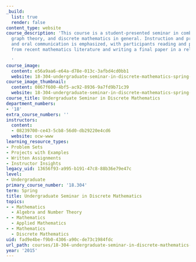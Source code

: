 ```yaml
---
_build:
  list: true
  render: false
content_type: website
course_description: 'This course is a student-presented seminar in combinatorics,
  graph theory, and discrete mathematics in general. Instruction and practice in written
  and oral communication is emphasized, with participants reading and presenting papers
  from recent mathematics literature and writing a final paper in a related topic.

  '
course_image:
  content: e56a9aa6-e64a-d78e-013c-3afbd4cd0bb1
  website: 18-304-undergraduate-seminar-in-discrete-mathematics-spring-2015
course_image_thumbnail:
  content: 0867f600-4bf5-ac92-8936-9a7fd9b71c39
  website: 18-304-undergraduate-seminar-in-discrete-mathematics-spring-2015
course_title: Undergraduate Seminar in Discrete Mathematics
department_numbers:
- '18'
extra_course_numbers: ''
instructors:
  content:
  - 08239700-ce43-5cb8-56d0-db29220e4cd6
  website: ocw-www
learning_resource_types:
- Problem Sets
- Projects with Examples
- Written Assignments
- Instructor Insights
legacy_uid: 13656f93-a995-b191-47c8-88b36e79e47c
level:
- Undergraduate
primary_course_number: '18.304'
term: Spring
title: Undergraduate Seminar in Discrete Mathematics
topics:
- - Mathematics
  - Algebra and Number Theory
- - Mathematics
  - Applied Mathematics
- - Mathematics
  - Discrete Mathematics
uid: fad9e4be-f9b0-4306-a90c-de73c1984fdc
url_path: courses/18-304-undergraduate-seminar-in-discrete-mathematics-spring-2015
year: '2015'
---
```

